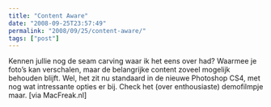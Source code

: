 ```yaml
---
title: "Content Aware"
date: "2008-09-25T23:57:49"
permalink: "2008/09/25/content-aware/"
tags: ["post"]
---
```

Kennen jullie nog de seam carving waar ik het eens over had? Waarmee je foto’s kan verschalen, maar de belangrijke content zoveel mogelijk behouden blijft. Wel, het zit nu standaard in de nieuwe Photoshop CS4, met nog wat intressante opties er bij. Check het (over enthousiaste) demofilmpje maar. \[via MacFreak.nl\]

